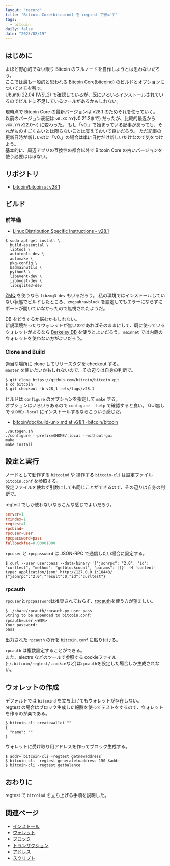 ```yaml
---
layout: "record"
title: "Bitcoin Core(bitcoind) を regtest で動かす"
tags:
  - bitcoin
daily: false
date: "2025/02/19"
---
```


## はじめに

よほど野心的でない限り Bitcoin のフルノードを自作しようとは思わないだろう。  
ここでは最も一般的と思われる Bitcoin Core(bitcoind) のビルドとオプションについてメモを残す。  
Ubuntu 22.04 (WSL2) で確認しているが、既にいろいろインストールされているのでビルドに不足しているツールがあるかもしれない。

現時点で Bitcoin Core の最新バージョンは v28.1 のためそれを使っていく。  
以前のバージョン表記は `v0.XX.YY`(v0.21.2まで) だったが、比較的最近から `vXX.YY`(v22.0～) に変わった。
もし「v0.」で始まっている記事があっても、それがものすごく古いとは限らないことは覚えておいて良いだろう。
ただ記事の更新日時が新しいのに「v0.」の場合は単に日付だけ新しいだけなので気をつけよう。  
基本的に、周辺アプリの互換性の都合以外で Bitcoin Core の古いバージョンを使う必要はほぼない。

## リポジトリ

* [bitcoin/bitcoin at v28.1](https://github.com/bitcoin/bitcoin/tree/v28.1)

## ビルド

### 前準備

* [Linux Distribution Specific Instructions - v28.1](https://github.com/bitcoin/bitcoin/blob/v28.1/doc/build-unix.md#linux-distribution-specific-instructions)

```console
$ sudo apt-get install \
  build-essential \
  libtool \
  autotools-dev \
  automake \
  pkg-config \
  bsdmainutils \
  python3 \
  libevent-dev \
  libboost-dev \
  libsqlite3-dev
```

[ZMQ](https://github.com/bitcoin/bitcoin/blob/v28.1/doc/zmq.md) を使うなら `libzmq3-dev` もいるだろう。
私の環境ではインストールしていない状態でビルドしたところ、`zmqpubrawblock` を設定してもエラーにならずにポートが開いていなかったので無視されたようだ。

DB をどうするか悩むかもしれない。  
新規環境だったりウォレットが無いのであればそのままにして、既に使っているウォレットがあるなら [Berkeley DB](https://github.com/bitcoin/bitcoin/blob/v28.1/doc/build-unix.md#berkeley-db) を使うとよいだろう。
`mainnet` では内蔵のウォレットを使わない方がよいだろう。

### Clone and Build

適当な場所に clone してリリースタグを checkout する。  
`master` を使いたいかもしれないので、その辺りは自身の判断で。

```console
$ git clone https://github.com/bitcoin/bitcoin.git
$ cd bitcoin
$ git checkout -b v28_1 refs/tags/v28.1
```

ビルドは `configure` のオプションを指定して `make` する。  
オプションはいろいろあるので `configure --help` で確認すると良い。
GUI無しで `$HOME/.local` にインストールするならこういう感じだ。

* [bitcoin/doc/build-unix.md at v28.1 · bitcoin/bitcoin](https://github.com/bitcoin/bitcoin/blob/v28.1/doc/build-unix.md#to-build)

```console
./autogen.sh
./configure --prefix=$HOME/.local --without-gui
make
make install
```
## 設定と実行

ノードとして動作する `bitcoind` や 操作する `bitcoin-cli` は設定ファイル `bitcoin.conf` を参照する。  
設定ファイルを使わず引数にしても同じことができるので、その辺りは自身の判断で。

regtest でしか使わないならこんな感じでよいだろう。

```conf
server=1
txindex=1
regtest=1
rpcbind=
rpcuser=user
rpcpassword=pass
fallbackfee=0.00001000
```

`rpcuser` と `rpcpassword` は JSON-RPC で通信したい場合に設定する。

```console
$ curl --user user:pass --data-binary '{"jsonrpc": "2.0", "id": "curltest", "method": "getblockcount", "params": []}' -H 'content-type: application/json' http://127.0.0.1:18443/
{"jsonrpc":"2.0","result":0,"id":"curltest"}
```

### rpcauth

`rpcuser`と`rpcpassword`は推奨されておらず、[rpcauth](https://github.com/bitcoin/bitcoin/tree/v28.1/share/rpcauth)を使う方が望ましい。

```console
$ ./share/rpcauth/rpcauth.py user pass
String to be appended to bitcoin.conf:
rpcauth=user:<省略>
Your password:
pass
```

出力された `rpcauth` の行を `bitcoin.conf` に貼り付ける。

`rpcauth` は複数設定することができる。  
また、electrs などのツールで参照する cookieファイル(`~/.bitcoin/regtest/.cookie`など)は`rpcauth`を設定した場合しか生成されない。

## ウォレットの作成

デフォルトでは `bitcoind` を立ち上げてもウォレットが存在しない。  
regtest の場合はブロック生成した報酬を使ってテストをするので、ウォレットを作るのが楽である。

```console
$ bitcoin-cli createwallet ""
{
  "name": ""
}
```

ウォレットに受け取り用アドレスを作ってブロック生成する。

```console
$ addr=`bitcoin-cli -regtest getnewaddress`
$ bitcoin-cli -regtest generatetoaddress 150 $addr
$ bitcoin-cli -regtest getbalance
```

## おわりに

regtest で `bitcoind` を立ち上げる手順を説明した。

## 関連ページ

* [インストール](./install.md)
* [ウォレット](./wallet.md)
* [ブロック](/.blocks.md)
* [トランザクション](./transactions.md)
* [アドレス](./address.md)
* [スクリプト](./script.md)
